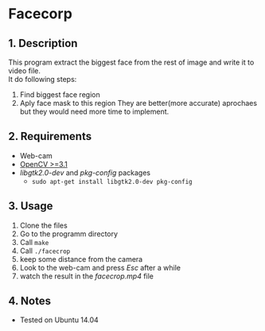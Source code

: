 # Facecorp

## 1. Description
This program extract the biggest face from the rest of image and write it to video file.  
It do following steps:
 1. Find biggest face region
 2. Aply face mask to this region
They are better(more accurate) aprochaes but they would need more time to implement.

## 2. Requirements
 * Web-cam
 * [OpenCV >=3.1](https://github.com/opencv/opencv)
 * *libgtk2.0-dev* and *pkg-config* packages
     * ```sudo apt-get install libgtk2.0-dev pkg-config```

## 3. Usage
 1. Clone the files
 2. Go to the programm directory
 3. Call `make`
 4. Call `./facecrop`
 5. keep some distance from the camera
 6. Look to the web-cam and press *Esc* after a while
 7. watch the result in the *facecrop.mp4* file

## 4. Notes
 * Tested on Ubuntu 14.04
